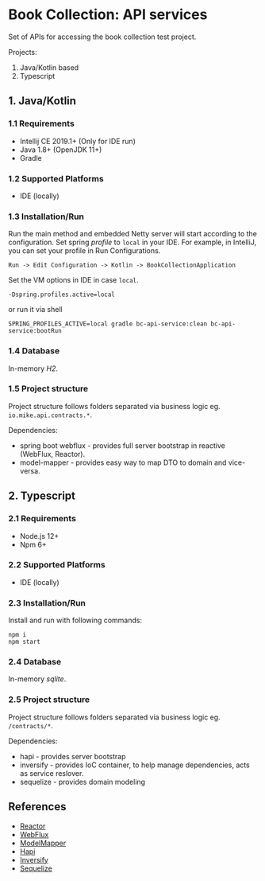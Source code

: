 
Book Collection: API services
======================================

Set of APIs for accessing the book collection test project.

Projects:
1. Java/Kotlin based
2. Typescript

## 1. Java/Kotlin

### 1.1 Requirements

* Intellij CE 2019.1+ (Only for IDE run)
* Java 1.8+ (OpenJDK 11+)
* Gradle

### 1.2 Supported Platforms

* IDE (locally)

### 1.3 Installation/Run

Run the main method and embedded Netty server will start according to the configuration.
Set spring *profile* to `local` in your IDE. For example, in IntelliJ, you can set your profile in Run Configurations.

```
Run -> Edit Configuration -> Kotlin -> BookCollectionApplication
```

Set the VM options in IDE in case `local`.

```
-Dspring.profiles.active=local
```

or run it via shell

```
SPRING_PROFILES_ACTIVE=local gradle bc-api-service:clean bc-api-service:bootRun
```

### 1.4 Database

In-memory *H2*.

### 1.5 Project structure

Project structure follows folders separated via business logic eg. `io.mike.api.contracts.*`.

Dependencies:
* spring boot webflux - provides full server bootstrap in reactive (WebFlux, Reactor).
* model-mapper - provides easy way to map DTO to domain and vice-versa.


## 2. Typescript

### 2.1 Requirements

* Node.js 12+
* Npm 6+

### 2.2 Supported Platforms

* IDE (locally)

### 2.3 Installation/Run


Install and run with following commands:

```
npm i
npm start
```

### 2.4 Database

In-memory *sqlite*.

### 2.5 Project structure

Project structure follows folders separated via business logic eg. `/contracts/*`.

Dependencies:
* hapi - provides server bootstrap
* inversify - provides IoC container, to help manage dependencies, acts as service reslover.
* sequelize - provides domain modeling

## References

* [Reactor](https://projectreactor.io)
* [WebFlux](https://docs.spring.io/spring/docs/current/spring-framework-reference/web-reactive.html)
* [ModelMapper](http://modelmapper.org)
* [Hapi](https://hapi.dev)
* [Inversify](http://inversify.io)
* [Sequelize](https://sequelize.org)

